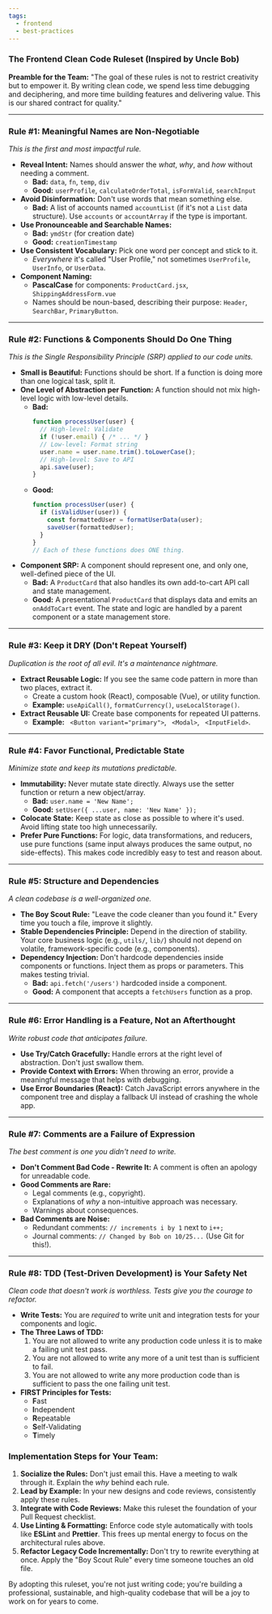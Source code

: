 ```yaml
---
tags:
  - frontend
  - best-practices
---
```

### **The Frontend Clean Code Ruleset (Inspired by Uncle Bob)**

**Preamble for the Team:**
"The goal of these rules is not to restrict creativity but to empower it. By writing clean code, we spend less time debugging and deciphering, and more time building features and delivering value. This is our shared contract for quality."

---
### **Rule #1: Meaningful Names are Non-Negotiable**
*This is the first and most impactful rule.*

*   **Reveal Intent:** Names should answer the *what*, *why*, and *how* without needing a comment.
    *   **Bad:** `data`, `fn`, `temp`, `div`
    *   **Good:** `userProfile`, `calculateOrderTotal`, `isFormValid`, `searchInput`
*   **Avoid Disinformation:** Don't use words that mean something else.
    *   **Bad:** A list of accounts named `accountList` (if it's not a `List` data structure). Use `accounts` or `accountArray` if the type is important.
*   **Use Pronounceable and Searchable Names:**
    *   **Bad:** `ymdStr` (for creation date)
    *   **Good:** `creationTimestamp`
*   **Use Consistent Vocabulary:** Pick one word per concept and stick to it.
    *   *Everywhere* it's called "User Profile," not sometimes `UserProfile`, `UserInfo`, or `UserData`.
*   **Component Naming:**
    *   **PascalCase** for components: `ProductCard.jsx`, `ShippingAddressForm.vue`
    *   Names should be noun-based, describing their purpose: `Header`, `SearchBar`, `PrimaryButton`.

---

### **Rule #2: Functions & Components Should Do One Thing**
*This is the Single Responsibility Principle (SRP) applied to our code units.*

*   **Small is Beautiful:** Functions should be short. If a function is doing more than one logical task, split it.
*   **One Level of Abstraction per Function:** A function should not mix high-level logic with low-level details.
    *   **Bad:**
        ```javascript
        function processUser(user) {
          // High-level: Validate
          if (!user.email) { /* ... */ }
          // Low-level: Format string
          user.name = user.name.trim().toLowerCase();
          // High-level: Save to API
          api.save(user);
        }
        ```
    *   **Good:**
        ```javascript
        function processUser(user) {
          if (isValidUser(user)) {
            const formattedUser = formatUserData(user);
            saveUser(formattedUser);
          }
        }
        // Each of these functions does ONE thing.
        ```
*   **Component SRP:** A component should represent one, and only one, well-defined piece of the UI.
    *   **Bad:** A `ProductCard` that also handles its own add-to-cart API call and state management.
    *   **Good:** A presentational `ProductCard` that displays data and emits an `onAddToCart` event. The state and logic are handled by a parent component or a state management store.

---

### **Rule #3: Keep it DRY (Don't Repeat Yourself)**
*Duplication is the root of all evil. It's a maintenance nightmare.*

*   **Extract Reusable Logic:** If you see the same code pattern in more than two places, extract it.
    *   Create a custom hook (React), composable (Vue), or utility function.
    *   **Example:** `useApiCall()`, `formatCurrency()`, `useLocalStorage()`.
*   **Extract Reusable UI:** Create base components for repeated UI patterns.
    *   **Example:** ` <Button variant="primary">`, ` <Modal>`, ` <InputField>`.

---

### **Rule #4: Favor Functional, Predictable State**
*Minimize state and keep its mutations predictable.*

*   **Immutability:** Never mutate state directly. Always use the setter function or return a new object/array.
    *   **Bad:** `user.name = 'New Name';`
    *   **Good:** `setUser({ ...user, name: 'New Name' });`
*   **Colocate State:** Keep state as close as possible to where it's used. Avoid lifting state too high unnecessarily.
*   **Prefer Pure Functions:** For logic, data transformations, and reducers, use pure functions (same input always produces the same output, no side-effects). This makes code incredibly easy to test and reason about.

---

### **Rule #5: Structure and Dependencies**
*A clean codebase is a well-organized one.*

*   **The Boy Scout Rule:** "Leave the code cleaner than you found it." Every time you touch a file, improve it slightly.
*   **Stable Dependencies Principle:** Depend in the direction of stability. Your core business logic (e.g., `utils/`, `lib/`) should not depend on volatile, framework-specific code (e.g., components).
*   **Dependency Injection:** Don't hardcode dependencies inside components or functions. Inject them as props or parameters. This makes testing trivial.
    *   **Bad:** `api.fetch('/users')` hardcoded inside a component.
    *   **Good:** A component that accepts a `fetchUsers` function as a prop.

---

### **Rule #6: Error Handling is a Feature, Not an Afterthought**
*Write robust code that anticipates failure.*

*   **Use Try/Catch Gracefully:** Handle errors at the right level of abstraction. Don't just swallow them.
*   **Provide Context with Errors:** When throwing an error, provide a meaningful message that helps with debugging.
*   **Use Error Boundaries (React):** Catch JavaScript errors anywhere in the component tree and display a fallback UI instead of crashing the whole app.

---

### **Rule #7: Comments are a Failure of Expression**
*The best comment is one you didn't need to write.*

*   **Don't Comment Bad Code - Rewrite It:** A comment is often an apology for unreadable code.
*   **Good Comments are Rare:**
    *   Legal comments (e.g., copyright).
    *   Explanations of *why* a non-intuitive approach was necessary.
    *   Warnings about consequences.
*   **Bad Comments are Noise:**
    *   Redundant comments: `// increments i by 1` next to `i++;`
    *   Journal comments: `// Changed by Bob on 10/25...` (Use Git for this!).

---

### **Rule #8: TDD (Test-Driven Development) is Your Safety Net**
*Clean code that doesn't work is worthless. Tests give you the courage to refactor.*

*   **Write Tests:** You are *required* to write unit and integration tests for your components and logic.
*   **The Three Laws of TDD:**
    1.  You are not allowed to write any production code unless it is to make a failing unit test pass.
    2.  You are not allowed to write any more of a unit test than is sufficient to fail.
    3.  You are not allowed to write any more production code than is sufficient to pass the one failing unit test.
*   **FIRST Principles for Tests:**
    *   **F**ast
    *   **I**ndependent
    *   **R**epeatable
    *   **S**elf-Validating
    *   **T**imely

### **Implementation Steps for Your Team:**

1.  **Socialize the Rules:** Don't just email this. Have a meeting to walk through it. Explain the *why* behind each rule.
2.  **Lead by Example:** In your new designs and code reviews, consistently apply these rules.
3.  **Integrate with Code Reviews:** Make this ruleset the foundation of your Pull Request checklist.
4.  **Use Linting & Formatting:** Enforce code style automatically with tools like **ESLint** and **Prettier**. This frees up mental energy to focus on the architectural rules above.
5.  **Refactor Legacy Code Incrementally:** Don't try to rewrite everything at once. Apply the "Boy Scout Rule" every time someone touches an old file.

By adopting this ruleset, you're not just writing code; you're building a professional, sustainable, and high-quality codebase that will be a joy to work on for years to come.